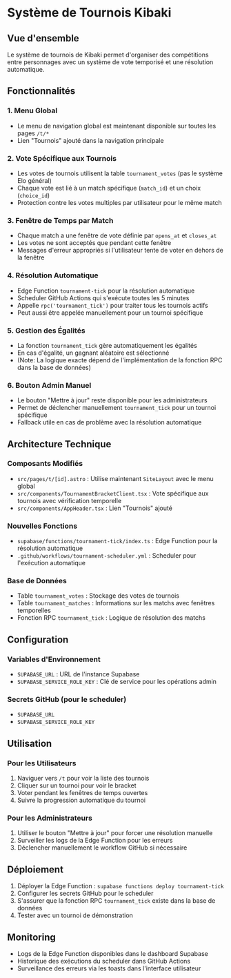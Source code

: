 # Système de Tournois Kibaki

## Vue d'ensemble

Le système de tournois de Kibaki permet d'organiser des compétitions entre personnages avec un système de vote temporisé et une résolution automatique.

## Fonctionnalités

### 1. Menu Global
- Le menu de navigation global est maintenant disponible sur toutes les pages `/t/*`
- Lien "Tournois" ajouté dans la navigation principale

### 2. Vote Spécifique aux Tournois
- Les votes de tournois utilisent la table `tournament_votes` (pas le système Elo général)
- Chaque vote est lié à un match spécifique (`match_id`) et un choix (`choice_id`)
- Protection contre les votes multiples par utilisateur pour le même match

### 3. Fenêtre de Temps par Match
- Chaque match a une fenêtre de vote définie par `opens_at` et `closes_at`
- Les votes ne sont acceptés que pendant cette fenêtre
- Messages d'erreur appropriés si l'utilisateur tente de voter en dehors de la fenêtre

### 4. Résolution Automatique
- Edge Function `tournament-tick` pour la résolution automatique
- Scheduler GitHub Actions qui s'exécute toutes les 5 minutes
- Appelle `rpc('tournament_tick')` pour traiter tous les tournois actifs
- Peut aussi être appelée manuellement pour un tournoi spécifique

### 5. Gestion des Égalités
- La fonction `tournament_tick` gère automatiquement les égalités
- En cas d'égalité, un gagnant aléatoire est sélectionné
- (Note: La logique exacte dépend de l'implémentation de la fonction RPC dans la base de données)

### 6. Bouton Admin Manuel
- Le bouton "Mettre à jour" reste disponible pour les administrateurs
- Permet de déclencher manuellement `tournament_tick` pour un tournoi spécifique
- Fallback utile en cas de problème avec la résolution automatique

## Architecture Technique

### Composants Modifiés
- `src/pages/t/[id].astro` : Utilise maintenant `SiteLayout` avec le menu global
- `src/components/TournamentBracketClient.tsx` : Vote spécifique aux tournois avec vérification temporelle
- `src/components/AppHeader.tsx` : Lien "Tournois" ajouté

### Nouvelles Fonctions
- `supabase/functions/tournament-tick/index.ts` : Edge Function pour la résolution automatique
- `.github/workflows/tournament-scheduler.yml` : Scheduler pour l'exécution automatique

### Base de Données
- Table `tournament_votes` : Stockage des votes de tournois
- Table `tournament_matches` : Informations sur les matchs avec fenêtres temporelles
- Fonction RPC `tournament_tick` : Logique de résolution des matchs

## Configuration

### Variables d'Environnement
- `SUPABASE_URL` : URL de l'instance Supabase
- `SUPABASE_SERVICE_ROLE_KEY` : Clé de service pour les opérations admin

### Secrets GitHub (pour le scheduler)
- `SUPABASE_URL`
- `SUPABASE_SERVICE_ROLE_KEY`

## Utilisation

### Pour les Utilisateurs
1. Naviguer vers `/t` pour voir la liste des tournois
2. Cliquer sur un tournoi pour voir le bracket
3. Voter pendant les fenêtres de temps ouvertes
4. Suivre la progression automatique du tournoi

### Pour les Administrateurs
1. Utiliser le bouton "Mettre à jour" pour forcer une résolution manuelle
2. Surveiller les logs de la Edge Function pour les erreurs
3. Déclencher manuellement le workflow GitHub si nécessaire

## Déploiement

1. Déployer la Edge Function : `supabase functions deploy tournament-tick`
2. Configurer les secrets GitHub pour le scheduler
3. S'assurer que la fonction RPC `tournament_tick` existe dans la base de données
4. Tester avec un tournoi de démonstration

## Monitoring

- Logs de la Edge Function disponibles dans le dashboard Supabase
- Historique des exécutions du scheduler dans GitHub Actions
- Surveillance des erreurs via les toasts dans l'interface utilisateur
